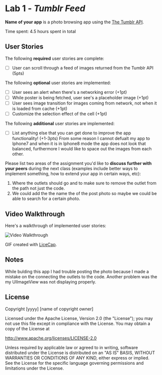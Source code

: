 # Lab 1 - *Tumblr Feed*

**Name of your app** is a photo browsing app using the [The Tumblr API](https://www.tumblr.com/docs/en/api/v2#posts).

Time spent: 4.5 hours spent in total

## User Stories

The following **required** user stories are complete:

- [  ] User can scroll through a feed of images returned from the Tumblr API (5pts)

The following **optional** user stories are implemented:

- [  ] User sees an alert when there's a networking error (+1pt)
- [  ] While poster is being fetched, user see's a placeholder image (+1pt)
- [  ] User sees image transition for images coming from network, not when it is loaded from cache (+1pt)
- [  ] Customize the selection effect of the cell (+1pt)

The following **additional** user stories are implemented:

- [  ] List anything else that you can get done to improve the app functionality! (+1-3pts)
From some reason I cannot defualt my app to Iphone7 and when it is in Iphone8 mode the app does not look that balanced, furthermore I would like to space out the images from each other.

Please list two areas of the assignment you'd like to **discuss further with your peers** during the next class (examples include better ways to implement something, how to extend your app in certain ways, etc):
1. Where the outlets should go and to make sure to remove the outlet from the path not just the code.
2. We could add the the name the of the post photo so maybe we could be able to search for a certain photo.

## Video Walkthrough

Here's a walkthrough of implemented user stories:

<img src='http://i.imgur.com/link/to/your/gif/file.gif' title='Video Walkthrough' width='' alt='Video Walkthrough' />

GIF created with [LiceCap](http://www.cockos.com/licecap/).

## Notes

While bulding this app I had trouble posting the photo because I made a mistake on the connecting the outlets to the code. Another problem was the my UIImageView was not displaying properly.

## License

Copyright [yyyy] [name of copyright owner]

Licensed under the Apache License, Version 2.0 (the "License");
you may not use this file except in compliance with the License.
You may obtain a copy of the License at

http://www.apache.org/licenses/LICENSE-2.0

Unless required by applicable law or agreed to in writing, software
distributed under the License is distributed on an "AS IS" BASIS,
WITHOUT WARRANTIES OR CONDITIONS OF ANY KIND, either express or implied.
See the License for the specific language governing permissions and
limitations under the License.
